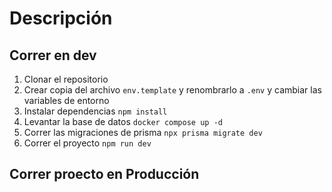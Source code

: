 # Descripción



## Correr en dev

1. Clonar el repositorio
2. Crear copia del archivo ``env.template`` y renombrarlo a ``.env`` y cambiar las variables de entorno
3. Instalar dependencias ``npm install``
4. Levantar la base de datos ``docker compose up -d``
5. Correr las migraciones de prisma ``npx prisma migrate dev``
6. Correr el proyecto ``npm run dev``


## Correr proecto en Producción